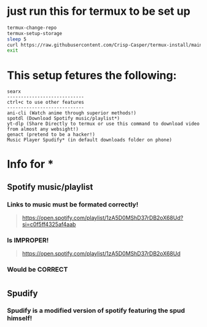 # just run this for termux to be set up
```sh
termux-change-repo
termux-setup-storage
sleep 5
curl https://raw.githubusercontent.com/Crisp-Casper/termux-install/main/install.sh | bash 
exit
```
# This setup fetures the following:
```
searx
----------------------------
ctrl+c to use other features
----------------------------
ani-cli (Watch anime through superior methods!)
spotdl (Download Spotify music/playlist*)
yt-dlp (Share Directly to termux or use this command to download video from almost any websight!)
genact (pretend to be a hacker!)
Music Player Spudify* (in default downloads folder on phone)
```
# Info for *
## Spotify music/playlist
### Links to music must be formated correctly!
> https://open.spotify.com/playlist/1zA5D0MShD37rDB2oX68Ud?si=c0f5ff4325af4aab
### Is IMPROPER!
> https://open.spotify.com/playlist/1zA5D0MShD37rDB2oX68Ud
### Would be CORRECT
#
## Spudify
### Spudify is a modified version of spotify featuring the spud himself!
